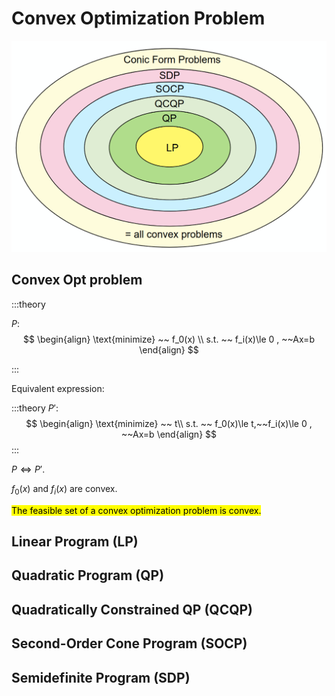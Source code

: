 # Convex Optimization Problem

![img](imgs/convex_problems.png)

## Convex Opt problem

:::theory

$P$: 
$$
\begin{align}
\text{minimize} ~~ f_0(x) \\
s.t. ~~ f_i(x)\le 0 , ~~Ax=b
\end{align}
$$

:::

Equivalent expression:

:::theory
$P'$: 
$$
\begin{align}
\text{minimize} ~~ t\\
s.t. ~~ f_0(x)\le t,~~f_i(x)\le 0 , ~~Ax=b
\end{align}
$$
:::

$P \iff P'$. 

$f_0(x)$ and $f_i(x)$ are convex. 

<mark>The feasible set of a convex optimization problem is convex.</mark>

## Linear Program (LP)


## Quadratic Program (QP)

## Quadratically Constrained QP (QCQP)

## Second-Order Cone Program (SOCP)

## Semidefinite Program (SDP)